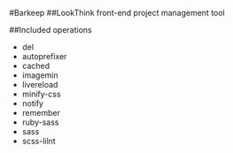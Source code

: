 #Barkeep
##LookThink front-end project management tool

##Included operations

+ del
+ autoprefixer
+ cached
+ imagemin
+ livereload
+ minify-css
+ notify
+ remember
+ ruby-sass
+ sass
+ scss-lilnt